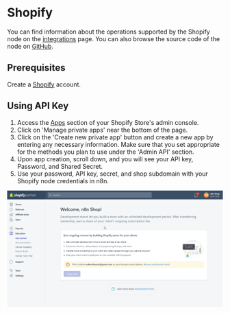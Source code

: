 # Shopify

You can find information about the operations supported by the Shopify node on the [integrations](https://n8n.io/integrations/n8n-nodes-base.shopify) page. You can also browse the source code of the node on [GitHub](https://github.com/n8n-io/n8n/tree/master/packages/nodes-base/nodes/Shopify).

## Prerequisites

Create a [Shopify](https://shopify.com/) account.

## Using API Key

1. Access the [Apps](https://www.shopify.com/admin/apps) section of your Shopify Store's admin console.
2. Click on 'Manage private apps' near the bottom of the page.
3. Click on the 'Create new private app' button and create a new app by entering any necessary information. Make sure that you set appropriate for the methods you plan to use under the 'Admin API' section.
4. Upon app creation, scroll down, and you will see your API key, Password, and Shared Secret.
5. Use your password, API key, secret, and shop subdomain with your Shopify node credentials in n8n.

![Getting Shopify credentials](./using-oauth.gif)
